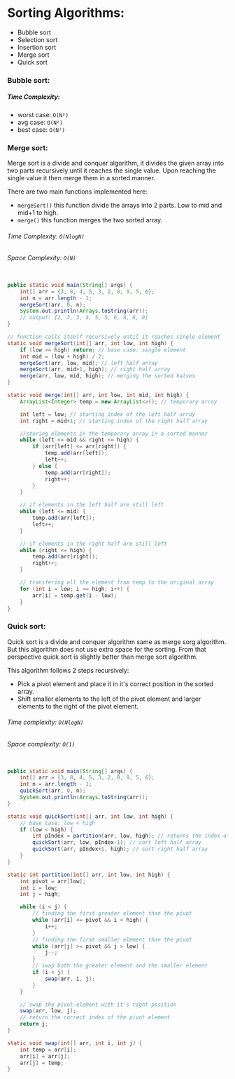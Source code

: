 # Sorting Algorithms:

- Bubble sort
- Selection sort
- Insertion sort
- Merge sort
- Quick sort

### Bubble sort:

##### Time Complexity:

- worst case: `O(N²)`
- avg case: `O(N²)`
- best case: `O(N²)`

### Merge sort:

Merge sort is a divide and conquer algorithm, it divides the given array into two parts recursively until it reaches the single value. Upon reaching the single value it then merge them in a sorted manner.

There are two main functions implemented here:

- `mergeSort()` this function divide the arrays into 2 parts. Low to mid and mid+1 to high.
- `merge()` this function merges the two sorted array.

###### Time Complexity: `O(NlogN)`

###### Space Complexity: `O(N)`

```java

public static void main(String[] args) {
    int[] arr = {3, 8, 4, 5, 3, 2, 8, 9, 5, 6};
    int n = arr.length - 1;
    mergeSort(arr, 0, n);
    System.out.println(Arrays.toString(arr));
    // output: [2, 3, 3, 4, 5, 5, 6, 8, 8, 9]
}

// function calls itself recursively until it reaches single element
static void mergeSort(int[] arr, int low, int high) {
    if (low >= high) return; // base case: single element
    int mid = (low + high) / 2;
    mergeSort(arr, low, mid); // left half array
    mergeSort(arr, mid+1, high); // right half array
    merge(arr, low, mid, high); // merging the sorted halves
}

static void merge(int[] arr, int low, int mid, int high) {
    ArrayList<Integer> temp = new ArrayList<>(); // temporary array

    int left = low; // starting index of the left half array
    int right = mid+1; // starting index of the right half array

    //storing elements in the temporary array in a sorted manner
    while (left <= mid && right <= high) {
        if (arr[left] <= arr[right]) {
            temp.add(arr[left]);
            left++;
        } else {
            temp.add(arr[right]);
            right++;
        }
    }

    // if elements in the left half are still left
    while (left <= mid) {
        temp.add(arr[left]);
        left++;
    }

    // if elements in the right half are still left
    while (right <= high) {
        temp.add(arr[right]);
        right++;
    }

    // transfering all the element from temp to the original array
    for (int i = low; i <= high; i++) {
        arr[i] = temp.get(i - low);
    }
}

```

### Quick sort:

Quick sort is a divide and conquer algorithm same as merge sorg algorithm. But this algorithm does not use extra space for the sorting. From that perspective quick sort is slightly better than merge sort algorithm.

This algorithm follows 2 steps recursively:

- Pick a pivot element and place it in it's correct position in the sorted array.
- Shift smaller elements to the left of the pivot element and larger elements to the right of the pivot element.

###### Time complexity: `O(NlogN)`

###### Space complexity: `O(1)`

```java

public static void main(String[] args) {
    int[] arr = {3, 8, 4, 5, 3, 2, 8, 9, 5, 6};
    int n = arr.length - 1;
    quickSort(arr, 0, n);
    System.out.println(Arrays.toString(arr));
}

static void quickSort(int[] arr, int low, int high) {
    // base case: low < high
    if (low < high) {
        int pIndex = partition(arr, low, high); // returns the index of the pivot element
        quickSort(arr, low, pIndex-1); // sort left half array
        quickSort(arr, pIndex+1, high); // sort right half array
    }
}

static int partition(int[] arr, int low, int high) {
    int pivot = arr[low];
    int i = low;
    int j = high;

    while (i < j) {
        // finding the first greater element than the pivot
        while (arr[i] <= pivot && i < high) {
            i++;
        }
        // finding the first smaller element than the pivot
        while (arr[j] >= pivot && j > low) {
            j--;
        }
        // swap both the greater element and the smaller element
        if (i < j) {
            swap(arr, i, j);
        }
    }

    // swap the pivot element with it's right position
    swap(arr, low, j);
    // return the correct index of the pivot element
    return j;
}

static void swap(int[] arr, int i, int j) {
    int temp = arr[i];
    arr[i] = arr[j];
    arr[j] = temp;
}
```

